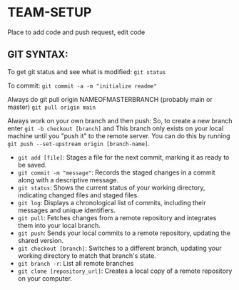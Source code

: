 # TEAM-SETUP
Place to add code and push request, edit code

## GIT SYNTAX:
To get git status and see what is modified:
    `git status`

To commit:
    `git commit -a -m "initialize readme"`

Always do git pull origin NAMEOFMASTERBRANCH (probably main or master)
    `git pull origin main`

Always work on your own branch and then push:
So, to create a new branch enter `git -b checkout [branch]` and This branch only exists on your local machine until you "push it" to the remote server. You can do this by running `git push --set-upstream origin [branch-name]`.

- `git add [file]`: Stages a file for the next commit, marking it as ready to be saved.
- `git commit -m "message"`: Records the staged changes in a commit along with a descriptive message.
- `git status`: Shows the current status of your working directory, indicating changed files and staged files.
- `git log`: Displays a chronological list of commits, including their messages and unique identifiers.
- `git pull`: Fetches changes from a remote repository and integrates them into your local branch.
- `git push`: Sends your local commits to a remote repository, updating the shared version.
- `git checkout [branch]`: Switches to a different branch, updating your working directory to match that branch's state.
- `git branch -r`: List all remote branches
- `git clone [repository_url]`: Creates a local copy of a remote repository on your computer.



